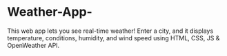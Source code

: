 # Weather-App-
This web app lets you see real-time weather! Enter a city, and it displays temperature, conditions, humidity, and wind speed using HTML, CSS, JS &amp; OpenWeather API.
